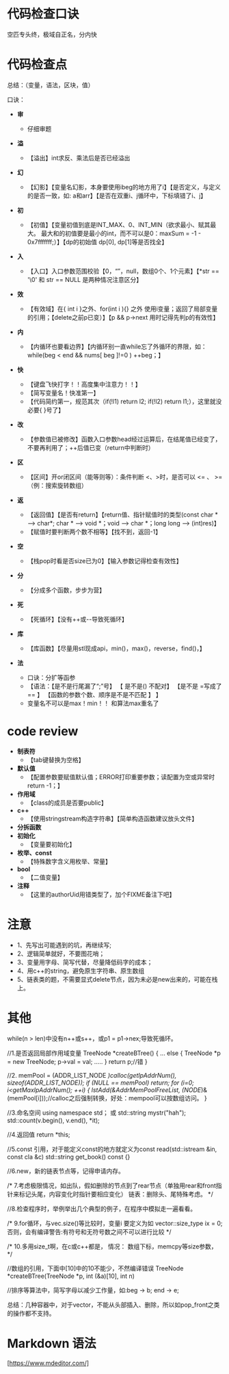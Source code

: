 ﻿# 代码检查口诀
空匹专头终，极域自正名，分内快


# 代码检查点
总结：（变量，语法，区块，值）

口诀：


- **审** 
  - 仔细审题

- **溢** 
  - 【溢出】int求反、乘法后是否已经溢出

- **幻** 
  - 【幻影】【变量名幻影，本身要使用ibeg的地方用了i】【是否定义，与定义的是否一致，如: a和arr】【是否在双重i、j循环中，下标填错了i、j】 

- **初** 
  - 【初值】【变量初值到底是INT_MAX、0、INT_MIN（欲求最小、赋其最大。 最大和的初值要是最小的int，而不可以是0：maxSum = -1 - 0x7fffffff;）】【dp的初始值 dp[0], dp[1]等是否找全】

- **入** 
  - 【入口】入口参数范围校验【0，“”，null，数组0个、1个元素】【*str == '\0' 和 str == NULL 是两种情况注意区分】


- **效** 
  - 【有效域】在{ int i }之外、for(int i ){} 之外 使用i变量；返回了局部变量的引用；【delete之前p已变）】【p && p->next 用时记得先判p的有效性】

- **内**			
  - 【内循环也要看边界】【内循环别一直while忘了外循环的界限，如：while(beg < end && nums[ beg ]!=0 ) ++beg；】

- **快**			
  - 【键盘飞快打字！！高度集中注意力！！】
  - 【简写变量名！快准第一】
  - 【代码简约第一，规范其次（if(!l1) return l2; if(!l2) return l1;），这里就没必要{ }号了】

- **改** 
  - 【参数值已被修改】函数入口参数head经过运算后，在结尾值已经变了，不要再利用了；++后值已变（return中判断时）

- **区** 
  - 【区间】开or闭区间（能等则等）：条件判断 <、>时，是否可以 <= 、 >=（例：搜索旋转数组）


- **返**	
  - 【返回值】【是否有return】【return值、指针赋值时的类型(const char * ——> char*; char * ——> void *；void ——> char *；long long ——> (int)res)】
  - 【赋值时要判断两个数不相等】【找不到，返回-1】

- **空**		
  - 【栈pop时看是否size已为0】【输入参数记得检查有效性】

- **分**		
  - 【分成多个函数，步步为营】

- **死**		
  - 【死循环】【没有++或--导致死循环】

- **库**		
  - 【库函数】【尽量用stl现成api，min()，max()，reverse，find()，】


- **法**		
  - 口诀：分扩等函参
  - 【语法：【是不是行尾漏了“;”号】 【 是不是() 不配对】 【是不是 =写成了== 】 【函数的参数个数、顺序是不是不匹配 】 】
  - 变量名不可以是max！min！！ 和算法max重名了



# code review
- **制表符** 		
  - 【tab键替换为空格】
- **默认值**		
  - 【配置参数要赋值默认值；ERROR打印重要参数；读配置为空或异常时return -1；】
- **作用域**		
  - 【class的成员是否要public】
- **c++**			
  - 【使用stringstream构造字符串】【简单构造函数建议放头文件】
- **分拆函数**
- **初始化**		
  - 【变量要初始化】
- **枚举、const**	
  - 【特殊数字含义用枚举、常量】
- **bool**		
  - 【二值变量】
- **注释**		
  - 【这里的authorUid用错类型了，加个FIXME备注下吧】

# 注意
- 1、先写出可能遇到的坑，再继续写;
- 2、逻辑简单就好，不要图花哨；
- 3、变量用字母、简写代替，尽量降低码字的成本；
- 4、用c++的string，避免原生字符串、原生数组
- 5、链表类的题，不需要显式delete节点，因为未必是new出来的，可能在栈上。


# 其他
while(n > len)中没有n++或s++，或p1 = p1->nex;导致死循环。

//1.是否返回局部作用域变量
TreeNode *createBTree()
{
	...
	else
	{
		TreeNode *p = new TreeNode;
		p->val = val;
		.....
	}
	return p;//错
}

//2.
memPool = (ADDR_LIST_NODE *)calloc(getIpAddrNum(), sizeof(ADDR_LIST_NODE));
if (NULL == memPool)
	return;
for (i=0; i<getMaxIpAddrNum(); ++i)
{
	lstAdd(&AddrMemPoolFreeList, (NODE*)&(memPool[i]));//calloc之后强制转换，好处：mempool可以按数组访问。
}

//3.命名空间
using namespace std；
或
std::string mystr("hah");
std::count(v.begin(), v.end(), *it);

//4.返回值
return *this;

//5.const 引用，对于能定义const的地方就定义为const
read(std::istream &in, const cla &c)
std::string get_book() const
{}

//6.new，新的链表节点等，记得申请内存。

/*
7.考虑极限情况，如出队，假如删除的节点到了rear节点（单独用rear和front指针来标记头尾，内容变化时指针要相应变化）
	链表：删除头、尾特殊考虑。
*/

//8.检查程序时，举例举出几个典型的例子，在程序中模拟走一遍看看。

/*
9.for循环，与vec.size()等比较时，变量i 要定义为如 vector<int>::size_type ix = 0;
否则，会有编译警告:有符号和无符号数之间不可以进行比较
*/

/*
10.多用size_t啊，在c或c++都是，
情况：
数组下标，memcpy等size参数，
*/

//数组的引用，下面中[10]中的10不能少，不然编译错误
TreeNode *createBTree(TreeNode *p, int (&a)[10], int n)

//排序等算法中，简写字母以减少工作量，如:beg -> b; end -> e;


总结：几种容器中，对于vector，不能从头部插入、删除，所以如pop_front之类的操作都不支持。  


# Markdown 语法
[https://www.mdeditor.com/]